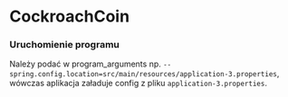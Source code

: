 # CockroachCoin


### Uruchomienie programu
Należy podać w program_arguments np. `--spring.config.location=src/main/resources/application-3.properties`, wówczas aplikacja załaduje config z pliku `application-3.properties`.
